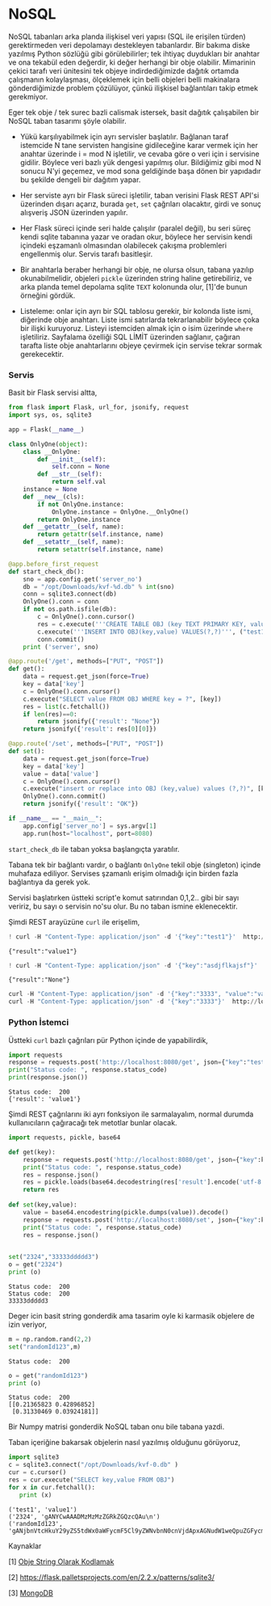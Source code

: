 # NoSQL

NoSQL tabanları arka planda ilişkisel veri yapısı (SQL ile erişilen
türden) gerektirmeden veri depolamayı destekleyen tabanlardır. Bir
bakıma diske yazılmış Python sözlüğü gibi görülebilirler; tek ihtiyaç
duydukları bir anahtar ve ona tekabül eden değerdir, ki değer herhangi
bir obje olabilir. Mimarinin çekici tarafı veri ünitesini tek objeye
indirdediğimizde dağıtık ortamda çalışmanın kolaylaşması, ölçeklemek
için belli objeleri belli makinalara gönderdiğimizde problem
çözülüyor, çünkü ilişkisel bağlantıları takip etmek gerekmiyor.

Eger tek obje / tek surec bazli calismak istersek, basit dağıtık
çalışabilen bir NoSQL taban tasarımı şöyle olabilir.

- Yükü karşılıyabilmek için ayrı servisler başlatılır. Bağlanan taraf
  istemcide N tane servisten hangisine gidileceğine karar vermek için
  her anahtar üzerinde i = mod N işletilir, ve cevaba göre o veri için
  i servisine gidilir. Böylece veri bazlı yük dengesi yapılmış olur.
  Bildiğimiz gibi mod N sonucu N'yi geçemez, ve mod sona geldiğinde
  başa dönen bir yapıdadır bu şekilde dengeli bir dağıtım yapar.
  
- Her serviste ayrı bir Flask süreci işletilir, taban verisini Flask
  REST API'si üzerinden dışarı açarız, burada `get`, `set` çağrıları
  olacaktır, girdi ve sonuç alışveriş JSON üzerinden yapılır.
  
- Her Flask süreci içinde seri halde çalışılır (paralel değil), bu
  seri süreç kendi sqlite tabanına yazar ve oradan okur, böylece her
  servisin kendi içindeki eşzamanlı olmasından olabilecek çakışma
  problemleri engellenmiş olur. Servis tarafı basitleşir.
  
- Bir anahtarla beraber herhangi bir obje, ne olursa olsun, tabana
  yazılıp okunabilmelidir, objeleri `pickle` üzerinden string haline
  getirebiliriz, ve arka planda temel depolama sqlite `TEXT` kolonunda
  olur, [1]'de bunun örneğini gördük.

- Listeleme: onlar için ayrı bir SQL tablosu gerekir, bir kolonda
  liste ismi, diğerinde obje anahtarı. Liste ismi satırlarda
  tekrarlanabilir böylece çoka bir ilişki kuruyoruz. Listeyi
  istemciden almak için o isim üzerinde `where` işletiliriz. Sayfalama
  özelliği SQL LİMİT üzerinden sağlanır, çağıran tarafta liste obje
  anahtarlarını objeye çevirmek için servise tekrar sormak gerekecektir.

### Servis

Basit bir Flask servisi altta,

```python
from flask import Flask, url_for, jsonify, request
import sys, os, sqlite3

app = Flask(__name__)

class OnlyOne(object):
    class __OnlyOne:
        def __init__(self):
            self.conn = None
        def __str__(self):
            return self.val
    instance = None
    def __new__(cls):
        if not OnlyOne.instance:
            OnlyOne.instance = OnlyOne.__OnlyOne()
        return OnlyOne.instance
    def __getattr__(self, name):
        return getattr(self.instance, name)
    def __setattr__(self, name):
        return setattr(self.instance, name)

@app.before_first_request
def start_check_db():
    sno = app.config.get('server_no')
    db = "/opt/Downloads/kvf-%d.db" % int(sno)
    conn = sqlite3.connect(db)
    OnlyOne().conn = conn
    if not os.path.isfile(db): 
        c = OnlyOne().conn.cursor()
        res = c.execute('''CREATE TABLE OBJ (key TEXT PRIMARY KEY, value TEXT); ''')
        c.execute('''INSERT INTO OBJ(key,value) VALUES(?,?)''', ("test1","value1"))
        conn.commit()    
    print ('server', sno)

@app.route('/get', methods=["PUT", "POST"])
def get():    
    data = request.get_json(force=True)   
    key = data['key']
    c = OnlyOne().conn.cursor()
    c.execute("SELECT value FROM OBJ WHERE key = ?", [key])
    res = list(c.fetchall())
    if len(res)==0: 
        return jsonify({'result': "None"})
    return jsonify({'result': res[0][0]})

@app.route('/set', methods=["PUT", "POST"])
def set():    
    data = request.get_json(force=True)   
    key = data['key']
    value = data['value']
    c = OnlyOne().conn.cursor()
    c.execute("insert or replace into OBJ (key,value) values (?,?)", [key,value])
    OnlyOne().conn.commit()
    return jsonify({'result': "OK"})

if __name__ == "__main__":
    app.config['server_no'] = sys.argv[1]
    app.run(host="localhost", port=8080)    
```

`start_check_db` ile taban yoksa başlangıçta yaratılır.

Tabana tek bir bağlantı vardır, o bağlantı `OnlyOne` tekil obje
(singleton) içinde muhafaza ediliyor. Servises şzamanlı erişim
olmadığı için birden fazla bağlantıya da gerek yok.

Servisi başlatırken üstteki script'e komut satırından 0,1,2.. gibi
bir sayı veririz, bu sayı o servisin no'su olur. Bu no taban ismine
eklenecektir. 

Şimdi REST arayüzüne `curl` ile erişelim,

```python
! curl -H "Content-Type: application/json" -d '{"key":"test1"}'  http://localhost:8080/get
```

```text
{"result":"value1"}
```

```python
! curl -H "Content-Type: application/json" -d '{"key":"asdjflkajsf"}'  http://localhost:8080/get
```

```text
{"result":"None"}
```

```python
curl -H "Content-Type: application/json" -d '{"key":"3333", "value":"value333"}'  http://localhost:8080/set
curl -H "Content-Type: application/json" -d '{"key":"3333"}'  http://localhost:8080/get
```

### Python İstemci

Üstteki `curl` bazlı çağrıları pür Python içinde de yapabilirdik,

```python
import requests
response = requests.post('http://localhost:8080/get', json={"key":"test1"})
print("Status code: ", response.status_code)
print(response.json())
```

```text
Status code:  200
{'result': 'value1'}
```

Şimdi REST çağrılarını iki ayrı fonksiyon ile sarmalayalım, normal
durumda kullanıcıların çağıracağı tek metotlar bunlar olacak.

```python
import requests, pickle, base64

def get(key):
    response = requests.post('http://localhost:8080/get', json={"key":key})
    print("Status code: ", response.status_code)
    res = response.json()
    res = pickle.loads(base64.decodestring(res['result'].encode('utf-8')))
    return res
    
def set(key,value):
    value = base64.encodestring(pickle.dumps(value)).decode()
    response = requests.post('http://localhost:8080/set', json={"key":key,"value":value})
    print("Status code: ", response.status_code)
    res = response.json()
    

set("2324","33333ddddd3")
o = get("2324")
print (o)
```

```text
Status code:  200
Status code:  200
33333ddddd3
```

Deger icin basit string gonderdik ama tasarim oyle ki karmasik objelere de
izin veriyor,

```python
m = np.random.rand(2,2)
set("randomId123",m)
```

```text
Status code:  200
```

```python
o = get("randomId123")
print (o)
```

```text
Status code:  200
[[0.21365823 0.42896852]
 [0.31330469 0.03924181]]
```

Bir Numpy matrisi gonderdik NoSQL taban onu bile tabana yazdi.

Taban içeriğine bakarsak objelerin nasıl yazılmış olduğunu görüyoruz,

```python
import sqlite3
c = sqlite3.connect("/opt/Downloads/kvf-0.db" )
cur = c.cursor()
res = cur.execute("SELECT key,value FROM OBJ")
for x in cur.fetchall():
   print (x)
```

```text
('test1', 'value1')
('2324', 'gANYCwAAADMzMzMzZGRkZGQzcQAu\n')
('randomId123', 'gANjbnVtcHkuY29yZS5tdWx0aWFycmF5Cl9yZWNvbnN0cnVjdApxAGNudW1weQpuZGFycmF5CnEB\nSwCFcQJDAWJxA4dxBFJxBShLAUsCSwKGcQZjbnVtcHkKZHR5cGUKcQdYAgAAAGY4cQiJiIdxCVJx\nCihLA1gBAAAAPHELTk5OSv////9K/////0sAdHEMYolDIPATky0nWcs//JC9Xzh02z+EpHgZLw3U\nP7ATIoOAF6Q/cQ10cQ5iLg==\n')
```


Kaynaklar

[1] [Obje String Olarak Kodlamak](../../2010/10/encoding-objeleri-yazip-okumak-pickle-base64.html)

[2] https://flask.palletsprojects.com/en/2.2.x/patterns/sqlite3/

[3] [MongoDB](../../2014/05/mongodb.html)

